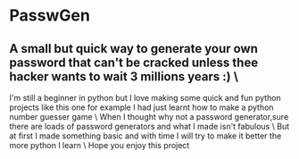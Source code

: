 # PasswGen 
## A small but quick way to generate your own password that can't be cracked unless thee hacker wants to wait 3 millions years :) \ 
I'm still a beginner in python but I love making some quick and fun python projects like this one for example I had just learnt how to make a python number guesser game \ 
When I thought why not a password generator,sure there are loads of password generators and what I made isn't fabulous \ 
But at first I made something basic and with time I will try to make it better the more python I learn \ 
Hope you enjoy this project
